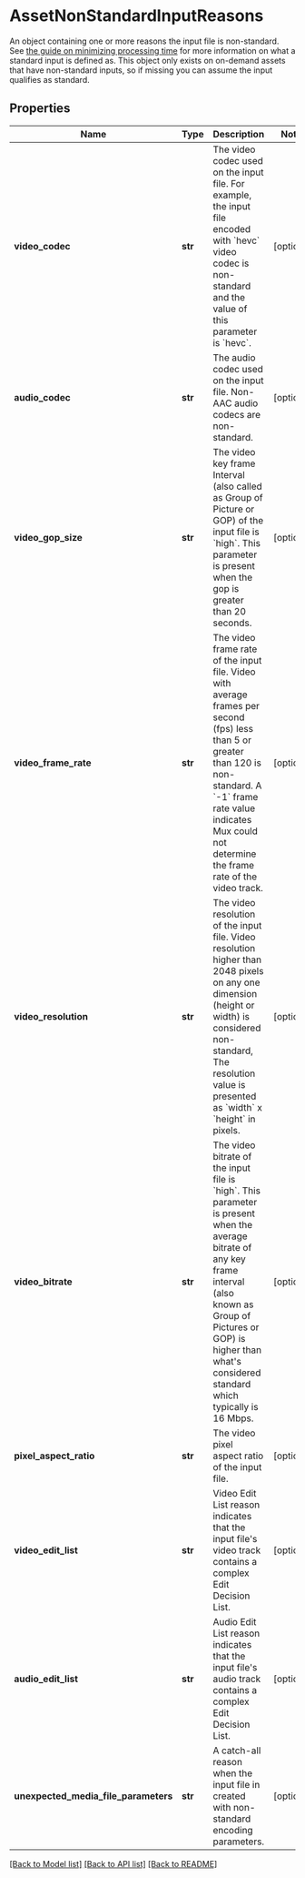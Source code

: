 # AssetNonStandardInputReasons

An object containing one or more reasons the input file is non-standard. See [the guide on minimizing processing time](https://docs.mux.com/guides/video/minimize-processing-time) for more information on what a standard input is defined as. This object only exists on on-demand assets that have non-standard inputs, so if missing you can assume the input qualifies as standard.
## Properties
Name | Type | Description | Notes
------------ | ------------- | ------------- | -------------
**video_codec** | **str** | The video codec used on the input file. For example, the input file encoded with &#x60;hevc&#x60; video codec is non-standard and the value of this parameter is &#x60;hevc&#x60;. | [optional] 
**audio_codec** | **str** | The audio codec used on the input file. Non-AAC audio codecs are non-standard. | [optional] 
**video_gop_size** | **str** | The video key frame Interval (also called as Group of Picture or GOP) of the input file is &#x60;high&#x60;. This parameter is present when the gop is greater than 20 seconds. | [optional] 
**video_frame_rate** | **str** | The video frame rate of the input file. Video with average frames per second (fps) less than 5 or greater than 120 is non-standard. A &#x60;-1&#x60; frame rate value indicates Mux could not determine the frame rate of the video track. | [optional] 
**video_resolution** | **str** | The video resolution of the input file. Video resolution higher than 2048 pixels on any one dimension (height or width) is considered non-standard, The resolution value is presented as &#x60;width&#x60; x &#x60;height&#x60; in pixels. | [optional] 
**video_bitrate** | **str** | The video bitrate of the input file is &#x60;high&#x60;. This parameter is present when the average bitrate of any key frame interval (also known as Group of Pictures or GOP) is higher than what&#39;s considered standard which typically is 16 Mbps. | [optional] 
**pixel_aspect_ratio** | **str** | The video pixel aspect ratio of the input file. | [optional] 
**video_edit_list** | **str** | Video Edit List reason indicates that the input file&#39;s video track contains a complex Edit Decision List. | [optional] 
**audio_edit_list** | **str** | Audio Edit List reason indicates that the input file&#39;s audio track contains a complex Edit Decision List. | [optional] 
**unexpected_media_file_parameters** | **str** | A catch-all reason when the input file in created with non-standard encoding parameters. | [optional] 

[[Back to Model list]](../README.md#documentation-for-models) [[Back to API list]](../README.md#documentation-for-api-endpoints) [[Back to README]](../README.md)


